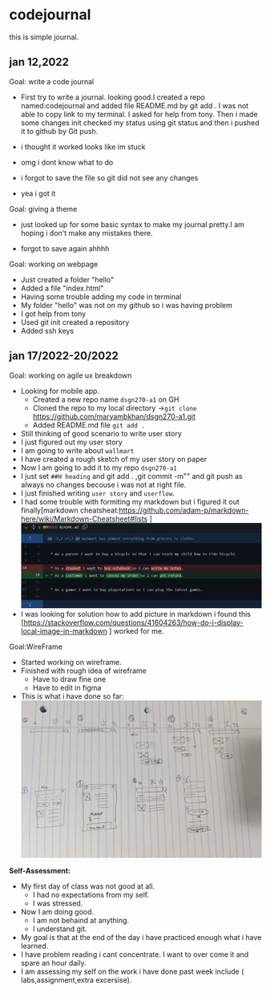 # codejournal
this is simple journal.

## jan 12,2022
Goal: write a code journal
* First try to write a journal. looking good.I created a repo named:codejournal and added file README.md by git add . I was not able to copy link to my terminal. I asked for help from tony. Then i made some changes init checked my status  using git status and then i pushed it to github by Git push.

* i thought it worked looks like im stuck
* omg i dont know what to do
* i forgot to save the file so git did not see any changes
* yea i got it

Goal: giving a theme 
* just looked up for some basic syntax to make my journal pretty.I am hoping i don't make any mistakes there.

* forgot to save again ahhhh

Goal: working on webpage

* Just created a folder "hello"
* Added a file "index.html"
* Having some trouble adding my code in terminal
* My folder "hello" was not on my github so i was having problem
* I got help from tony
* Used git init created a repository
* Added ssh keys
## jan 17/2022-20/2022
Goal: working on agile ux breakdown

* Looking for mobile app.
   * Created a new repo name `dsgn270-a1` on GH
   * Cloned the repo to my local directory ->`git clone` https://github.com/maryambkhan/dsgn270-a1.git
   * Added README.md file `git add .`
* Still thinking of good scenario to write user story
* I just figured out my user story
* I am going to write about `wallmart`
* I have created a rough sketch of my user story on paper
* Now I am going to add it to my repo `dsgn270-a1` 
* I just set `##H heading` and git add . ,git commit -m"" and git push as always no changes becouse i was not at right file.
*  I just finished writing `user story` and `userflow`.
* I had some trouble with formiting my markdown but i figured it out finally[markdown cheatsheat:https://github.com/adam-p/markdown-here/wiki/Markdown-Cheatsheet#lists ]
![user_story](images/dsgn.png)
* I was looking for solution how to add picture in markdown
i found this [https://stackoverflow.com/questions/41604263/how-do-i-display-local-image-in-markdown ] worked for me.

Goal:WireFrame

* Started working on wireframe.
* Finished with rough idea of wireframe 
    * Have to draw fine one
    * Have to edit in figma 
* This is what i have done so far:![wire_frame](Images/wireframe.png)


**Self-Assessment:**

*  My first day of class was not good at all.
     * I had no expectations from my self.
     * I was stressed.
*  Now I am doing good. 
     * I am not behaind at anything.  
     * I understand git.
*  My goal is that at the end of the day i have practiced enough what i have learned.
*  I have problem reading i cant concentrate. I want to over come it and spare an hour daily.
*  I am assessing my self on the work i have done past week include ( labs,assignment,extra excersise).











